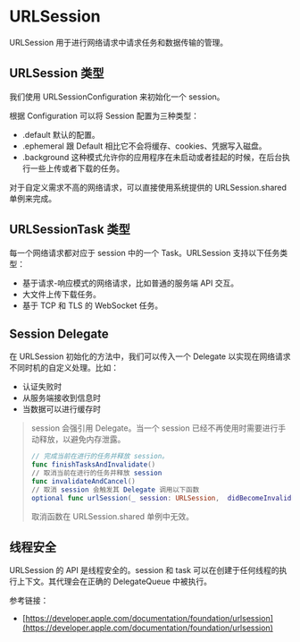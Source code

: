 # URLSession

URLSession 用于进行网络请求中请求任务和数据传输的管理。

## URLSession 类型

我们使用 URLSessionConfiguration 来初始化一个 session。

根据 Configuration 可以将 Session 配置为三种类型：

- .default 默认的配置。
- .ephemeral 跟 Default 相比它不会将缓存、cookies、凭据写入磁盘。
- .background 这种模式允许你的应用程序在未启动或者挂起的时候，在后台执行一些上传或者下载的任务。

对于自定义需求不高的网络请求，可以直接使用系统提供的 URLSession.shared 单例来完成。

## URLSessionTask 类型

每一个网络请求都对应于 session 中的一个 Task。URLSession 支持以下任务类型：

- 基于请求-响应模式的网络请求，比如普通的服务端 API 交互。
- 大文件上传下载任务。
- 基于 TCP 和 TLS 的 WebSocket 任务。

## Session Delegate

在 URLSession 初始化的方法中，我们可以传入一个 Delegate 以实现在网络请求不同时机的自定义处理。比如：

- 认证失败时
- 从服务端接收到信息时
- 当数据可以进行缓存时

> session 会强引用 Delegate。当一个 session 已经不再使用时需要进行手动释放，以避免内存泄露。
> 
> ```swift
> // 完成当前在进行的任务并释放 session。
> func finishTasksAndInvalidate()
> // 取消当前在进行的任务并释放 session
> func invalidateAndCancel()
> // 取消 session 会触发其 Delegate 调用以下函数
> optional func urlSession(_ session: URLSession,  didBecomeInvalidWithError error: Error?)
> ```
> 
> 取消函数在 URLSession.shared 单例中无效。


##  线程安全

URLSession 的 API 是线程安全的。session 和 task 可以在创建于任何线程的执行上下文。其代理会在正确的 DelegateQueue 中被执行。

参考链接：

- [https://developer.apple.com/documentation/foundation/urlsession](https://developer.apple.com/documentation/foundation/urlsession)

